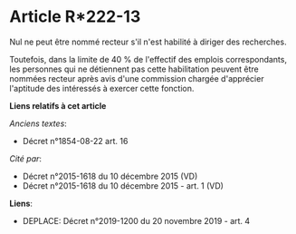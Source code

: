 # Article R*222-13

Nul ne peut être nommé recteur s'il n'est habilité à diriger des recherches.

Toutefois, dans la limite de 40 % de l'effectif des emplois correspondants, les personnes qui ne détiennent pas cette
habilitation peuvent être nommées recteur après avis d'une commission chargée d'apprécier l'aptitude des intéressés à exercer
cette fonction.

**Liens relatifs à cet article**

_Anciens textes_:

  - Décret n°1854-08-22 art. 16

_Cité par_:

  - Décret n°2015-1618 du 10 décembre 2015 (VD)
  - Décret n°2015-1618 du 10 décembre 2015 - art. 1 (VD)

**Liens**:

  - DEPLACE: Décret n°2019-1200 du 20 novembre 2019 - art. 4
